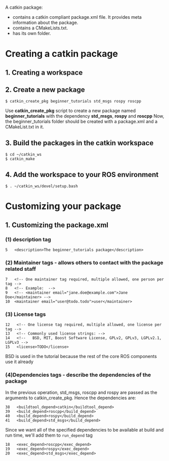 A catkin package:
- contains a catkin compliant package.xml file. It provides meta information about the package.
- contains a CMakeLists.txt.
- has its own folder.
# Creating a catkin package
## 1. Creating a workspace
## 2. Create a new package
    $ catkin_create_pkg beginner_tutorials std_msgs rospy roscpp
Use **catkin_create_pkg** script to create a new package named **beginner_tutorials** with the dependency **std_msgs**,  **rospy** and **roscpp**
Now, the beginner_tutorials folder should be created with a package.xml and a  CMakeList.txt in it.
## 3. Build the packages in the catkin workspace
    $ cd ~/catkin_ws
    $ catkin_make
## 4. Add the workspace to your ROS environment
    $ . ~/catkin_ws/devel/setup.bash
# Customizing your package
## 1. Customizing the package.xml
### (1) description tag 
    5   <description>The beginner_tutorials package</description>
### (2) Maintainer tags - allows others to contact with the package related staff
    7   <!-- One maintainer tag required, multiple allowed, one person per tag --> 
    8   <!-- Example:  -->
    9   <!-- <maintainer email="jane.doe@example.com">Jane Doe</maintainer> -->
    10  <maintainer email="user@todo.todo">user</maintainer>
### (3) License tags
    12   <!-- One license tag required, multiple allowed, one license per tag -->
    13   <!-- Commonly used license strings: -->
    14   <!--   BSD, MIT, Boost Software License, GPLv2, GPLv3, LGPLv2.1, LGPLv3 -->
    15   <license>TODO</license>
BSD is used in the tutorial because the rest of the core ROS components use it already
### (4)Dependencies tags - describe the dependencies of the package
In the previous operation, std_msgs, roscpp and rospy are passed as the arguments to catkin_create_pkg. Hence the dependencies are:

    38   <buildtool_depend>catkin</buildtool_depend>
    39   <build_depend>roscpp</build_depend>
    40   <build_depend>rospy</build_depend>
    41   <build_depend>std_msgs</build_depend>
Since we want all of the specified dependencies to be available at build and run time, we'll add them to ```run_depend``` tag

    18   <exec_depend>roscpp</exec_depend>
    19   <exec_depend>rospy</exec_depend>
    20   <exec_depend>std_msgs</exec_depend>